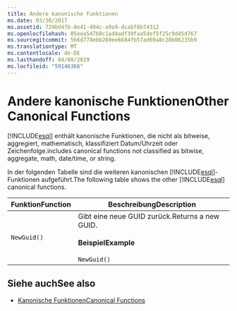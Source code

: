 ```yaml
---
title: Andere kanonische Funktionen
ms.date: 03/30/2017
ms.assetid: 729bd47b-8e41-494c-a9a9-dcabf8b74312
ms.openlocfilehash: 05eea547b8c1ad4adf39faa5def5f25c9d45d767
ms.sourcegitcommit: 5b6d778ebb269ee6684fb57ad69a8c28b06235b9
ms.translationtype: MT
ms.contentlocale: de-DE
ms.lasthandoff: 04/08/2019
ms.locfileid: "59146366"
---
```

# <a name="other-canonical-functions"></a><span data-ttu-id="3969f-102">Andere kanonische Funktionen</span><span class="sxs-lookup"><span data-stu-id="3969f-102">Other Canonical Functions</span></span>
[!INCLUDE[esql](../../../../../../includes/esql-md.md)] <span data-ttu-id="3969f-103">enthält kanonische Funktionen, die nicht als bitweise, aggregiert, mathematisch, klassifiziert Datum/Uhrzeit oder Zeichenfolge.</span><span class="sxs-lookup"><span data-stu-id="3969f-103">includes canonical functions not classified as bitwise, aggregate, math, date/time, or string.</span></span>  
  
 <span data-ttu-id="3969f-104">In der folgenden Tabelle sind die weiteren kanonischen [!INCLUDE[esql](../../../../../../includes/esql-md.md)]-Funktionen aufgeführt.</span><span class="sxs-lookup"><span data-stu-id="3969f-104">The following table shows the other [!INCLUDE[esql](../../../../../../includes/esql-md.md)] canonical functions.</span></span>  
  
|<span data-ttu-id="3969f-105">Funktion</span><span class="sxs-lookup"><span data-stu-id="3969f-105">Function</span></span>|<span data-ttu-id="3969f-106">Beschreibung</span><span class="sxs-lookup"><span data-stu-id="3969f-106">Description</span></span>|  
|--------------|-----------------|  
|`NewGuid()`|<span data-ttu-id="3969f-107">Gibt eine neue GUID zurück.</span><span class="sxs-lookup"><span data-stu-id="3969f-107">Returns a new GUID.</span></span><br /><br /> **<span data-ttu-id="3969f-108">Beispiel</span><span class="sxs-lookup"><span data-stu-id="3969f-108">Example</span></span>**<br /><br /> `NewGuid()`|  
  
## <a name="see-also"></a><span data-ttu-id="3969f-109">Siehe auch</span><span class="sxs-lookup"><span data-stu-id="3969f-109">See also</span></span>

- [<span data-ttu-id="3969f-110">Kanonische Funktionen</span><span class="sxs-lookup"><span data-stu-id="3969f-110">Canonical Functions</span></span>](../../../../../../docs/framework/data/adonet/ef/language-reference/canonical-functions.md)
